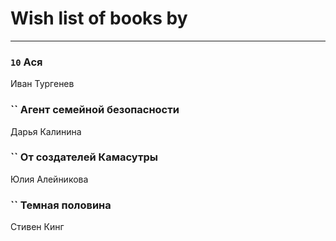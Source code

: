 # Wish list of books by [](https://ok.ru/profile/536771522733)
---

### `10` Ася
Иван Тургенев

### `` Агент семейной безопасности
Дарья Калинина

### `` От создателей Камасутры
Юлия Алейникова

### `` Темная половина
Стивен Кинг

